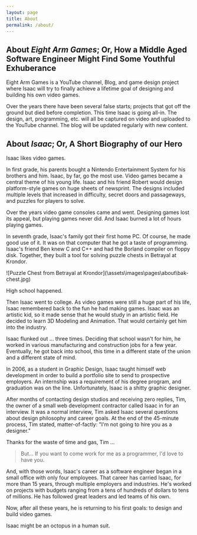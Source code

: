 ```yaml
---
layout: page
title: About
permalink: /about/
---
```


## About _Eight Arm Games_; Or, How a Middle Aged Software Engineer Might Find Some Youthful Exhuberance

Eight Arm Games is a YouTube channel, Blog, and game design project where Isaac will try to finally achieve a lifetime goal of designing and building his own video games.

Over the years there have been several false starts; projects that got off the ground but died before completion. This time Isaac is going all-in. The design, art, programming, etc. will all be captured on video and uploaded to the YouTube channel. The blog will be updated regularly with new content. 

## About _Isaac_; Or, A Short Biography of our Hero

Isaac likes video games. 

In first grade, his parents bought a Nintendo Entertainment System for his brothers and him. Isaac, by far, go the most use. Video games became a central theme of his young life. Isaac and his friend Robert would design platform-style games on huge sheets of newsprint. The designs included multiple levels that increased in difficulty, secret doors and passageways, and puzzles for players to solve. 

Over the years video game consoles came and went. Designing games lost its appeal, but playing games never did. And Isaac burned a lot of hours playing games. 

In seventh grade, Isaac's family got their first home PC. Of course, he made good use of it. It was on that computer that he got a taste of programming. Isaac's friend Ben knew C and C++ and had the Borland compiler on floppy disk. Together, they built a tool for solving puzzle chests in Betrayal at Krondor. 

<section class="image-container" markdown="1">
![Puzzle Chest from Betrayal at Krondor](\assets\images\pages\about\bak-chest.jpg)
</section>

High school happened. 

Then Isaac went to college. As video games were still a huge part of his life, Isaac remembered back to the fun he had making games. Isaac was an artistic kid, so it made sense that he would study in an artistic field. He decided to learn 3D Modeling and Animation. That would certainly get him into the industry. 

Isaac flunked out ... three times. Deciding that school wasn't for him, he worked in various manufacturing and construction jobs for a few year. Eventually, he got back into school, this time in a different state of the union and a different state of mind. 

In 2006, as a student in Graphic Design, Isaac taught himself web development in order to build a portfolio site to send to prospective employers. An internship was a requirement of his degree program, and graduation was on the line. Unfortunately, Isaac is a shitty graphic designer. 

After months of contacting design studios and receiving zero replies, Tim, the owner of a small web development contractor called Isaac in for an interview. It was a normal interview, Tim asked Isaac several questions about design philosophy and career goals. At the end of the 45-minute process, Tim stated, matter-of-factly: "I'm not going to hire you as a designer."

Thanks for the waste of time and gas, Tim ... 

> But... If you want to come work for me as a programmer, I'd love to have you. 

And, with those words, Isaac's career as a software engineer began in a small office with only four employees. That career has carried Isaac, for more than 15 years, through multiple employers and industries. He's worked on projects with budgets ranging from a tens of hundreds of dollars to tens of millions. He has followed great leaders and led teams of his own. 

Now, after all these years, he is returning to his first goals: to design and build video games. 

Isaac might be an octopus in a human suit. 
